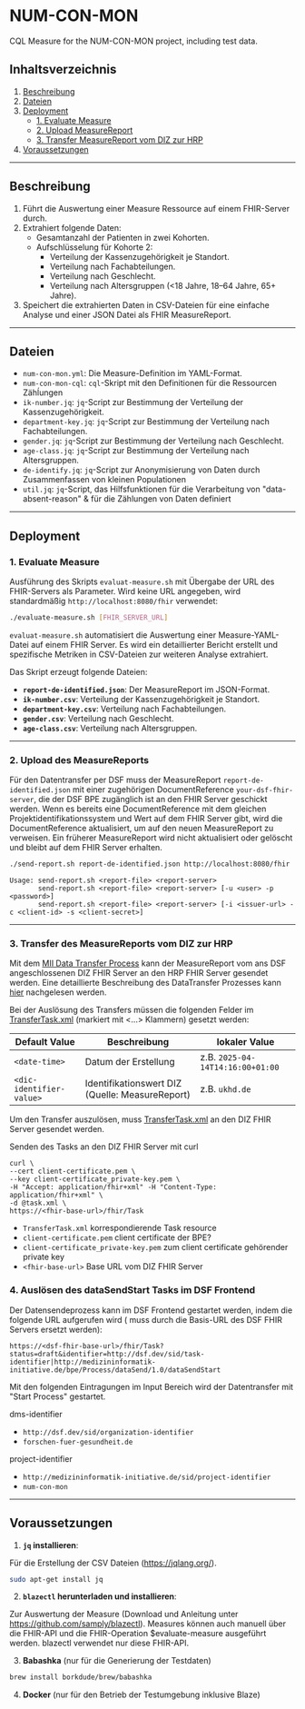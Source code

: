 # NUM-CON-MON

CQL Measure for the NUM-CON-MON project, including test data.

## Inhaltsverzeichnis

1. [Beschreibung](#beschreibung)
2. [Dateien](#dateien)
3. [Deployment](#deployment-)
    - [1. Evaluate Measure](#1-evaluate-measure)
    - [2. Upload MeasureReport](#2-upload-measurereport)
    - [3. Transfer MeasureReport vom DIZ zur HRP](#3-transfer-measurereport-vom-diz-zur-hrp)
4. [Voraussetzungen](#voraussetzungen)

---

## **Beschreibung**

1. Führt die Auswertung einer Measure Ressource auf einem FHIR-Server durch.
2. Extrahiert folgende Daten:
    - Gesamtanzahl der Patienten in zwei Kohorten.
    - Aufschlüsselung für Kohorte 2:
        - Verteilung der Kassenzugehörigkeit je Standort.
        - Verteilung nach Fachabteilungen.
        - Verteilung nach Geschlecht.
        - Verteilung nach Altersgruppen (<18 Jahre, 18–64 Jahre, 65+ Jahre).
3. Speichert die extrahierten Daten in CSV-Dateien für eine einfache Analyse und einer JSON Datei als FHIR MeasureReport. 

---

## **Dateien**

- `num-con-mon.yml`: Die Measure-Definition im YAML-Format.
- `num-con-mon-cql`: `cql`-Skript mit den Definitionen für die Ressourcen Zähĺungen
- `ik-number.jq`: `jq`-Script zur Bestimmung der Verteilung der Kassenzugehörigkeit.
- `department-key.jq`: `jq`-Script zur Bestimmung der Verteilung nach Fachabteilungen.
- `gender.jq`: `jq`-Script zur Bestimmung der Verteilung nach Geschlecht.
- `age-class.jq`: `jq`-Script zur Bestimmung der Verteilung nach Altersgruppen.
- `de-identify.jq`: `jq`-Script zur Anonymisierung von Daten durch Zusammenfassen von kleinen Populationen
- `util.jq`: `jq`-Script, das Hilfsfunktionen für die Verarbeitung von "data-absent-reason" & für die Zählungen von Daten definiert

---

## **Deployment**  

### **1. Evaluate Measure**

Ausführung des Skripts `evaluat-measure.sh` mit Übergabe der URL des FHIR-Servers als Parameter. Wird keine URL angegeben, wird standardmäßig `http://localhost:8080/fhir` verwendet:

```bash
./evaluate-measure.sh [FHIR_SERVER_URL]
```

`evaluat-measure.sh` automatisiert die Auswertung einer Measure-YAML-Datei auf einem FHIR Server. 
Es wird ein detaillierter Bericht erstellt und spezifische Metriken in CSV-Dateien zur weiteren Analyse extrahiert.

Das Skript erzeugt folgende Dateien:
- **`report-de-identified.json`**: Der MeasureReport im JSON-Format.
- **`ik-number.csv`**: Verteilung der Kassenzugehörigkeit je Standort.
- **`department-key.csv`**: Verteilung nach Fachabteilungen.
- **`gender.csv`**: Verteilung nach Geschlecht.
- **`age-class.csv`**: Verteilung nach Altersgruppen.

---

### **2. Upload des MeasureReports**

Für den Datentransfer per DSF muss der MeasureReport `report-de-identified.json` 
mit einer zugehörigen DocumentReference `your-dsf-fhir-server`, die der DSF BPE zugänglich ist 
an den FHIR Server geschickt werden. 
Wenn es bereits eine DocumentReference mit dem gleichen Projektidentifikationssystem und Wert 
auf dem FHIR Server gibt, wird die DocumentReference aktualisiert, 
um auf den neuen MeasureReport zu verweisen. Ein früherer MeasureReport wird nicht aktualisiert 
oder gelöscht und bleibt auf dem FHIR Server erhalten.

```bash
./send-report.sh report-de-identified.json http://localhost:8080/fhir
```

```
Usage: send-report.sh <report-file> <report-server>
       send-report.sh <report-file> <report-server> [-u <user> -p <password>]
       send-report.sh <report-file> <report-server> [-i <issuer-url> -c <client-id> -s <client-secret>]
```

---

### **3. Transfer des MeasureReports vom DIZ zur HRP**

Mit dem [MII Data Transfer Process](https://github.com/medizininformatik-initiative/mii-process-data-transfer)
kann der MeasureReport vom ans DSF angeschlossenen DIZ FHIR Server an den HRP FHIR Server gesendet werden. 
Eine detaillierte Beschreibung des DataTransfer Prozesses kann [hier](https://github.com/medizininformatik-initiative/mii-process-data-transfer/wiki)
nachgelesen werden. 

Bei der Auslösung des Transfers müssen die folgenden Felder im [TransferTask.xml](TransferTask.xml) 
(markiert mit <...> Klammern) gesetzt werden:

| Default Value             | Beschreibung                                    | lokaler Value                                |
|---------------------------|-------------------------------------------------|----------------------------------------------|
| `<date-time>`             | Datum der Erstellung                            | z.B. `2025-04-14T14:16:00+01:00` |
| `<dic-identifier-value>`  | Identifikationswert DIZ (Quelle: MeasureReport) | z.B. `ukhd.de`                   |

Um den Transfer auszulösen, muss [TransferTask.xml](TransferTask.xml) an den DIZ FHIR Server gesendet werden.

Senden des Tasks an den DIZ FHIR Server mit curl

```
curl \
--cert client-certificate.pem \
--key client-certificate_private-key.pem \
-H "Accept: application/fhir+xml" -H "Content-Type: application/fhir+xml" \
-d @task.xml \
https://<fhir-base-url>/fhir/Task
```

- `TransferTask.xml` korrespondierende Task resource
- `client-certificate.pem` client certificate der BPE?
- `client-certificate_private-key.pem` zum client certificate gehörender private key
- `<fhir-base-url>` Base URL vom DIZ FHIR Server

### **4. Auslösen des dataSendStart Tasks im DSF Frontend**

Der Datensendeprozess kann im DSF Frontend gestartet werden, indem die folgende URL 
aufgerufen wird (<dsf-fhir-base-url> muss durch die Basis-URL des DSF FHIR Servers ersetzt werden): 

```
https://<dsf-fhir-base-url>/fhir/Task?status=draft&identifier=http://dsf.dev/sid/task-identifier|http://medizininformatik-initiative.de/bpe/Process/dataSend/1.0/dataSendStart
```

Mit den folgenden Eintragungen im Input Bereich wird der Datentransfer mit "Start Process" gestartet. 

dms-identifier
- `http://dsf.dev/sid/organization-identifier`
- `forschen-fuer-gesundheit.de`

project-identifier
- `http://medizininformatik-initiative.de/sid/project-identifier`
- `num-con-mon`


---

## **Voraussetzungen**

1. **`jq` installieren**:

Für die Erstellung der CSV Dateien (https://jqlang.org/).

```bash
sudo apt-get install jq
 ```

2. **`blazectl` herunterladen und installieren**:

Zur Auswertung der Measure (Download und Anleitung unter https://github.com/samply/blazectl).
Measures können auch manuell über die FHIR-API und die FHIR-Operation $evaluate-measure ausgeführt werden.
blazectl verwendet nur diese FHIR-API.

3. **Babashka** (nur für die Generierung der Testdaten)

```sh
brew install borkdude/brew/babashka
```

4. **Docker** (nur für den Betrieb der Testumgebung inklusive Blaze)

